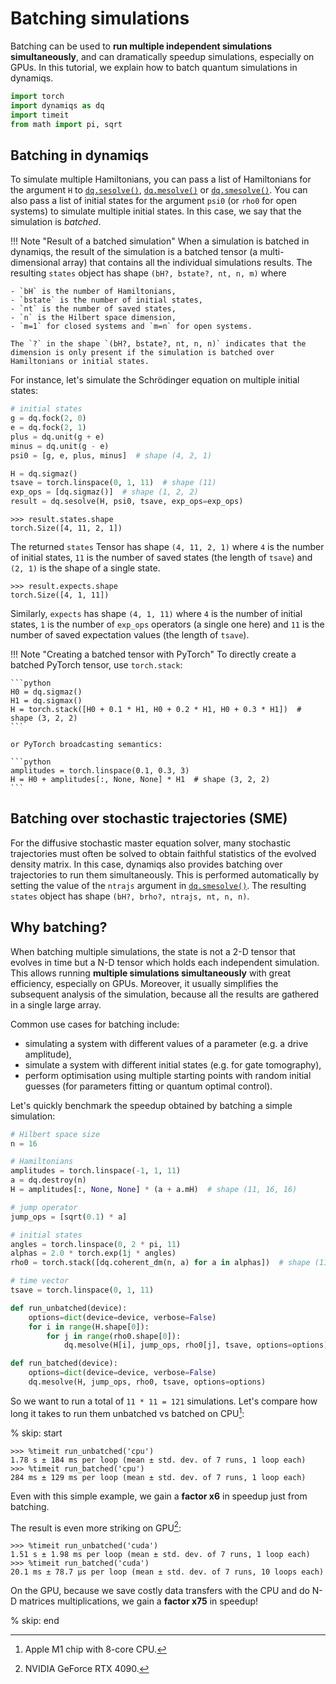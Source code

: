 # Batching simulations

Batching can be used to **run multiple independent simulations simultaneously**, and can dramatically speedup simulations, especially on GPUs. In this tutorial, we explain how to batch quantum simulations in dynamiqs.

```python
import torch
import dynamiqs as dq
import timeit
from math import pi, sqrt
```

## Batching in dynamiqs

To simulate multiple Hamiltonians, you can pass a list of Hamiltonians for the argument `H` to [`dq.sesolve()`](../python_api/solvers/sesolve.md), [`dq.mesolve()`](../python_api/solvers/mesolve.md) or [`dq.smesolve()`](../python_api/solvers/smesolve.md). You can also pass a list of initial states for the argument `psi0` (or `rho0` for open systems) to simulate multiple initial states. In this case, we say that the simulation is *batched*.

!!! Note "Result of a batched simulation"
    When a simulation is batched in dynamiqs, the result of the simulation is a batched tensor (a multi-dimensional array) that contains all the individual simulations results. The resulting `states` object has shape `(bH?, bstate?, nt, n, m)` where

    - `bH` is the number of Hamiltonians,
    - `bstate` is the number of initial states,
    - `nt` is the number of saved states,
    - `n` is the Hilbert space dimension,
    - `m=1` for closed systems and `m=n` for open systems.

    The `?` in the shape `(bH?, bstate?, nt, n, n)` indicates that the dimension is only present if the simulation is batched over Hamiltonians or initial states.

For instance, let's simulate the Schrödinger equation on multiple initial states:

```python
# initial states
g = dq.fock(2, 0)
e = dq.fock(2, 1)
plus = dq.unit(g + e)
minus = dq.unit(g - e)
psi0 = [g, e, plus, minus]  # shape (4, 2, 1)

H = dq.sigmaz()
tsave = torch.linspace(0, 1, 11)  # shape (11)
exp_ops = [dq.sigmaz()]  # shape (1, 2, 2)
result = dq.sesolve(H, psi0, tsave, exp_ops=exp_ops)
```

```pycon
>>> result.states.shape
torch.Size([4, 11, 2, 1])
```

The returned `states` Tensor has shape `(4, 11, 2, 1)` where `4` is the number of initial states, `11` is the number of saved states (the length of `tsave`) and `(2, 1)` is the shape of a single state.

```pycon
>>> result.expects.shape
torch.Size([4, 1, 11])
```

Similarly, `expects` has shape `(4, 1, 11)` where `4` is the number of initial states, `1` is the number of `exp_ops` operators (a single one here) and `11` is the number of saved expectation values (the length of `tsave`).

!!! Note "Creating a batched tensor with PyTorch"
    To directly create a batched PyTorch tensor, use `torch.stack`:

    ```python
    H0 = dq.sigmaz()
    H1 = dq.sigmax()
    H = torch.stack([H0 + 0.1 * H1, H0 + 0.2 * H1, H0 + 0.3 * H1])  # shape (3, 2, 2)
    ```

    or PyTorch broadcasting semantics:

    ```python
    amplitudes = torch.linspace(0.1, 0.3, 3)
    H = H0 + amplitudes[:, None, None] * H1  # shape (3, 2, 2)
    ```

## Batching over stochastic trajectories (SME)

For the diffusive stochastic master equation solver, many stochastic trajectories must often be solved to obtain faithful statistics of the evolved density matrix. In this case, dynamiqs also provides batching over trajectories to run them simultaneously. This is performed automatically by setting the value of the `ntrajs` argument in [`dq.smesolve()`](../python_api/solvers/smesolve.md). The resulting `states` object has shape `(bH?, brho?, ntrajs, nt, n, n)`.

## Why batching?

When batching multiple simulations, the state is not a 2-D tensor that evolves in time but a N-D tensor which holds each independent simulation. This allows running **multiple simulations simultaneously** with great efficiency, especially on GPUs. Moreover, it usually simplifies the subsequent analysis of the simulation, because all the results are gathered in a single large array.

Common use cases for batching include:

- simulating a system with different values of a parameter (e.g. a drive amplitude),
- simulate a system with different initial states (e.g. for gate tomography),
- perform optimisation using multiple starting points with random initial guesses (for parameters fitting or quantum optimal control).

Let's quickly benchmark the speedup obtained by batching a simple simulation:

```python
# Hilbert space size
n = 16

# Hamiltonians
amplitudes = torch.linspace(-1, 1, 11)
a = dq.destroy(n)
H = amplitudes[:, None, None] * (a + a.mH)  # shape (11, 16, 16)

# jump operator
jump_ops = [sqrt(0.1) * a]

# initial states
angles = torch.linspace(0, 2 * pi, 11)
alphas = 2.0 * torch.exp(1j * angles)
rho0 = torch.stack([dq.coherent_dm(n, a) for a in alphas])  # shape (11, 16, 16)

# time vector
tsave = torch.linspace(0, 1, 11)

def run_unbatched(device):
    options=dict(device=device, verbose=False)
    for i in range(H.shape[0]):
        for j in range(rho0.shape[0]):
            dq.mesolve(H[i], jump_ops, rho0[j], tsave, options=options)

def run_batched(device):
    options=dict(device=device, verbose=False)
    dq.mesolve(H, jump_ops, rho0, tsave, options=options)
```

So we want to run a total of `11 * 11 = 121` simulations. Let's compare how long it takes to run them unbatched vs batched on CPU[^1]:
[^1]: Apple M1 chip with 8-core CPU.

% skip: start

```pycon
>>> %timeit run_unbatched('cpu')
1.78 s ± 184 ms per loop (mean ± std. dev. of 7 runs, 1 loop each)
>>> %timeit run_batched('cpu')
284 ms ± 129 ms per loop (mean ± std. dev. of 7 runs, 1 loop each)
```

Even with this simple example, we gain a **factor x6** in speedup just from batching.

The result is even more striking on GPU[^2]:
[^2]: NVIDIA GeForce RTX 4090.

```pycon
>>> %timeit run_unbatched('cuda')
1.51 s ± 1.98 ms per loop (mean ± std. dev. of 7 runs, 1 loop each)
>>> %timeit run_batched('cuda')
20.1 ms ± 78.7 µs per loop (mean ± std. dev. of 7 runs, 10 loops each)
```

On the GPU, because we save costly data transfers with the CPU and do N-D matrices multiplications, we gain a **factor x75** in speedup!

% skip: end
